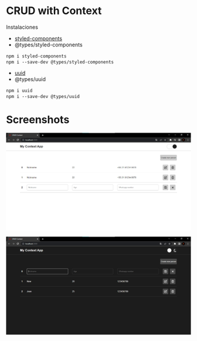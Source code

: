 # CRUD with Context

Instalaciones 

* [styled-components](https://www.npmjs.com/package/styled-components)
* @types/styled-components
```
npm i styled-components
npm i --save-dev @types/styled-components
```

* [uuid](https://www.npmjs.com/package/uuid)
* @types/uuid
```
npm i uuid
npm i --save-dev @types/uuid
```
# Screenshots
![App](/screenshots/screenshot-1.png)

![App](/screenshots/screenshot-2.png)